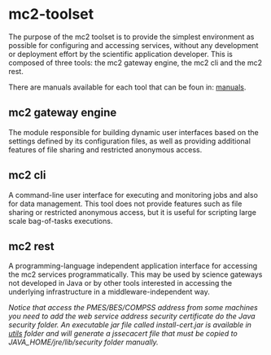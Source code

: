 # mc2-toolset
The purpose of the mc2 toolset is to provide the simplest environment as possible for configuring and accessing services, without any development or deployment effort by the scientific application developer. This is composed of three tools: the mc2 gateway engine, the mc2 cli and the mc2 rest.

There are manuals available for each tool that can be foun in: [manuals](https://github.com/bastosbf/mc2-toolset/tree/master/manuals).

mc2 gateway engine
--------------
The module responsible for building dynamic user interfaces based on the settings defined by its configuration files, as well as providing additional features of file sharing and restricted anonymous access.

mc2 cli
--------------
A command-line user interface for executing and monitoring jobs and also for data management. This tool does not provide features such as file sharing or restricted anonymous access, but it is useful for scripting large scale bag-of-tasks executions. 

mc2 rest
--------------
A programming-language independent application interface for accessing the mc2 services programmatically. This may be used by science gateways not developed in Java or by other tools interested in accessing the underlying infrastructure in a middleware-independent way.

*Notice that access the PMES/BES/COMPSS address from some machines you need to add the web service address security certificate do the Java security folder.  An executable jar file called install-cert.jar is available in [utils](https://github.com/bastosbf/mc2-toolset/tree/master/utils) folder and will generate a jssecacert file that must be copied to JAVA_HOME/jre/lib/security folder manually.*
